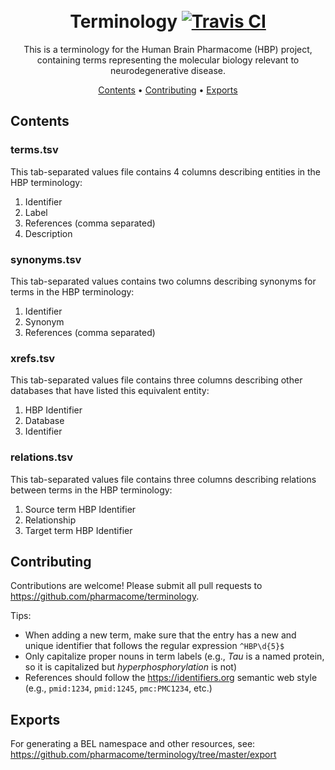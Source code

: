 <h1 align="center">
  <br>
  Terminology
  <a href="https://travis-ci.com/pharmacome/terminology">
    <img src="https://travis-ci.com/pharmacome/terminology.svg?branch=master"
         alt="Travis CI">
  </a>
  <br>
</h1>

<p align="center">
This is a terminology for the Human Brain Pharmacome (HBP) project, containing terms representing the molecular biology
relevant to neurodegenerative disease.
</p>

<p align="center">
  <a href="#contents">Contents</a> •
  <a href="#contributing">Contributing</a> •
  <a href="#exports">Exports</a>
</p>

## Contents

### terms.tsv

This tab-separated values file contains 4 columns describing 
entities in the HBP terminology:

1. Identifier
2. Label
3. References (comma separated)
4. Description

### synonyms.tsv

This tab-separated values contains two columns describing synonyms
for terms in the HBP terminology:

1. Identifier
2. Synonym
3. References (comma separated)

### xrefs.tsv

This tab-separated values file contains three columns describing
other databases that have listed this equivalent entity:

1. HBP Identifier
2. Database
3. Identifier

### relations.tsv

This tab-separated values file contains three columns describing
relations between terms in the HBP terminology:

1. Source term HBP Identifier
2. Relationship
3. Target term HBP Identifier

## Contributing

Contributions are welcome! Please submit all pull requests to https://github.com/pharmacome/terminology.

Tips:

- When adding a new term, make sure that the entry has a new and unique identifier that follows 
  the regular expression `^HBP\d{5}$`
- Only capitalize proper nouns in term labels (e.g., *Tau* is a named protein, so it is capitalized but *hyperphosphorylation* is not)
- References should follow the https://identifiers.org semantic web style (e.g., `pmid:1234`, `pmid:1245`, `pmc:PMC1234`, etc.)

## Exports

For generating a BEL namespace and other resources, see: https://github.com/pharmacome/terminology/tree/master/export
